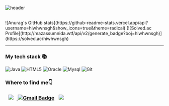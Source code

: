 <!--
**hiwhwnsgh/hiwhwnsgh** is a ✨ _special_ ✨ repository because its `README.md` (this file) appears on your GitHub profile.

Here are some ideas to get you started:

- 🔭 I’m currently working on ...
- 🌱 I’m currently learning ...
- 👯 I’m looking to collaborate on ...
- 🤔 I’m looking for help with ...
- 💬 Ask me about ...
- 📫 How to reach me: ...
- 😄 Pronouns: ...
- ⚡ Fun fact: ...
-->
![header](https://capsule-render.vercel.app/api?type=waving&color=gradient&customColorList=0,2,3&height=150&section=header&text=Junho&nbsp;Cho&fontSize=50&fontAlignY=30&fontColor=FFFFFF&animation=fadeIn)

<br>
![Anurag's GitHub stats](https://github-readme-stats.vercel.app/api?username=hiwhwnsgh&show_icons=true&theme=radical) [![Solved.ac
Profile](http://mazassumnida.wtf/api/v2/generate_badge?boj=hiwhwnsgh)](https://solved.ac/hiwhwnsgh)
<hr> <h3>My tech stack 📚</h3> </hr>

![Java](https://img.shields.io/badge/Java-red?&style=for-the-badge&logo=Java&logoColor=white)
![HTML5](https://img.shields.io/badge/-HTML5-E34F26?style=for-the-badge&amp;logo=html5&amp;logoColor=white)
![Oracle](https://img.shields.io/badge/Oracle-F80000?style=for-the-badge&amp;logo=Oracle&amp;logoColor=white)
![Mysql](https://img.shields.io/badge/Mysql-4479A1?style=for-the-badge&amp;logo=Mysql&amp;logoColor=white)
![Git](https://img.shields.io/badge/git-F05032?style=for-the-badge&amp;logo=git&amp;logoColor=white)

<h3><strong>Where to find me</strong><span class="emoji">👇</span><h3>

<a href="https://www.github.com/hiwhwnsgh" target="_blank" rel="noopener"><img class="alignleft" style="height: auto; margin-left: 10px; margin-right: 10px;" src="http://img.shields.io/badge/-github-181717?style=flat&amp;logo=Github&amp;link=https://www.github.com/hiwhwnsgh/" /> [![Gmail Badge](https://img.shields.io/badge/Gmail-D14836?style=flat&logo=Gmail&logoColor=white)](mailto:hiwhwnsgh@gmail.com)  <a href="https://www.instagram.com/junho1838/" target="_blank"><img style="height: auto; margin-left: 10px; margin-right: 10px;" src="http://img.shields.io/badge/-Instargram-ff69b4?style=flat&amp;logo=Instagram&amp;link=https://www.instagram.com/junho1838/" /></a>

